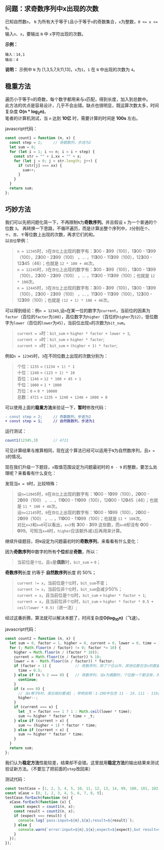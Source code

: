 ## 问题：求奇数序列中x出现的次数
已知自然数`n`， `N` 为所有大于等于`1`且小于等于`n`的奇数集合，`x`为整数，`0 <= x <= 9`。      
输入`n`、`x`，要输出 `N` 中 `x`字符出现的次数。  

**示例：**
```
输入：14,1
输出：4
```
**说明：** 示例中 `N` 为 [1,3,5,7,9,11,13]，`x`为`1`，`1` 在 `N` 中出现的次数为 `4`。

## 稳重方法
遍历小于等于`n`的奇数，每个数字都用来与`x`匹配，得到长度，加入到总数中。    
此方法的优点是容易设计，几乎不会出错。缺点也很明显，既运算次数太多，时间复杂度 **O(n * log<sub>2</sub>n)**。    
笔者的计算机测试，当 `n` 达到 **10亿** 时，需要计算的时间是 **100s** 左右。   

javascript代码：
```javascript
const count1 = function (n, x) {
  const step = 2;     // 奇数数列，步进为2
  let sum = 0;
  for (let i = 1; i <= n; i = i + step) {
    const str = "" + i,xx = "" + x;
    for (let j = 0; j < str.length; j++) {
      if (str[j] === xx) {
        sum++;
      }
    }
  }
  return sum;
};
```
## 巧妙方法
我们可以先把问题化简一下，不再限制`N`为**奇数序列**。并且假设 `x` 为一个普通的个位数 `3`。
再转换一下思路，不循环遍历，而是计算出整个序列中，`3`分别在`个`、`十`、`百`、`千`等位数上出现的次数，再求它们的和。     
以`百位`举例：    
> `n = 12345`时，`3`在`百位`上出现的数字有：**3**00 - **3**99（100），1**3**00 - 1**3**99（100），2**3**00 - 2**3**99（100） ，... ，11**3**00 - 11**3**99（100），12**3**00 - 12**3**45（46）；也就是 `12 * 100 + 46`次。   
> `n = 12245`时，`3`在`百位`上出现的数字有：**3**00 - **3**99（100），1**3**00 - 1**3**99（100），2**3**00 - 2**3**99（100） ，... ，11**3**00 - 11**3**99（100）；也就是 `12 * 100`次。   
> `n = 12445`时，`3`在`百位`上出现的数字有：**3**00 - **3**99（100），1**3**00 - 1**3**99（100），2**3**00 - 2**3**99（100） ，... ，11**3**00 - 11**3**99（100），12**3**00 - 12**3**99（100）；也就是 `(12 + 1) * 100 + 46`次。    

可以得到结论：例`n = 12345`,设`n`在某一位的数字为`current`，当前位的因素为`factor`（百位的`factor`为`100`），高位数字为`higher`（百位的`higher`为`12`），低位数字为`lower`（百位的`lower`为`45`），当前位出现`x`的次数为`bit_sum`。 

> `current = x`时：`bit_sum` = `higher * factor + lower + 1`;      
> `current < x`时：`bit_sum` = `higher * factor`;      
> `current > x`时：`bit_sum` = `(higher + 1) * factor`;      

例如`n = 12345`时，`3`在不同位数上出现的次数分别为：     
> 个位：`1235` = `(1234 + 1) * 1`   
> 十位：`1240` = `(123 + 1) * 10`     
> 百位：`1246` = `12 * 100 + 45 + 1`    
> 千位：`1000` = `1 * 1000`   
> 万位：`0` = `0 * 10000`     
> 总数：`4721` = `1235 + 1240 + 1246 + 1000 + 0`    

可以使用上面的**稳重方法**来验证一下，**暂时**修改代码：
```diff
- const step = 2;     // 奇数数列，步进为2
+ const step = 1;     // 自然数数列，步进为1
```
运行测试：
```javascript
count1(12345,3)       // 4721
```
可见计算结果与推算相同，现在这个算法已经可以适用于`N`为自然数序列，且`x = 3`的情况。    

现在我们升级一下题目，`x`取值范围设定为问题最初时的 `0 - 9` 的整数，要怎么处理呢？来看看有什么变化：   

发现当`x = 0`时，比较特殊：   
> 设`n=12045`时，`0`在`百位`上出现的数字有：1**0**00 - 1**0**99（100），2**0**00 - 2**0**99（100） ，... ，11**0**00 - 11**0**99（100），12**0**00 - 12**0**45（46）；也就是 `11 * 100 + 46`次。   
> 设`n=12145`时，`0`在`百位`上出现的数字有：1**0**00 - 1**0**99（100），2**0**00 - 2**0**99（100） ，... ，11**0**00 - 11**0**99（100）；也就是 `11 * 100`次。    
> 对比`x=3`和`x=0`可以看出，`x=3`有 **3**00 - **3**99 这些数，而`x=0`却没有 **0**00 - **0**99。可知当`x=0`时，`higher`应该额外减`1`后再用来计算。

继续升级题目，将`N`设定为问题最初时的**奇数序列**，来看看有什么变化：

因为**奇数序列**中数字的所有**个位**都是**奇数**，所以：  
> 当前位是`个位`，且`x`是**偶数**时，`bit_sum` = `0`；    

**奇数序列**长度 约等于 **自然数序列**长度 的 50%；   
> `current != x`，当前位是`个位`时，`bit_sum`不变；   
> `current != x`，当前位非`个位`时，`bit_sum`会减少50%；    
> `current = x`，且当前位是`个位`时，`bit_sum` = `higher * factor + 1`;     
> `current = x`，且当前位非`个位`时，`bit_sum` = `higher * factor * 0.5 + ceil(lower * 0.5)`（进一法）;     

经过这番折腾，算法就可以解决本题了，时间复杂度**O(log<sub>10</sub>n)**（飞速）。    

javascript代码：
```javascript
const count2 = function (n, x) {
  let sum = 0, factor = 1, higher = 0, current = 0, lower = 0, time = 1;
  for (; Math.floor(n / factor) != 0; factor *= 10) {
    higher = Math.floor(n / (factor * 10));
    current = Math.floor((n / factor)) % 10;
    lower = n - Math.floor((n / factor)) * factor;
    if (factor > 1) {           // 奇数序列，除了个位以外，其他位数包含x的数量，会少一半
      time = 0.5;
    } else if (x % 2 === 0) {   // 奇数序列，当x为偶数时，个位数一个都没有，所以跳过个位数的计算
      continue;
    }
    if (x === 0) {
      // 当x等于0时，高位相对要减1 ，举例说明：1-200中包含 11 - 19、111 - 119这个过程，相对0来说，只包含 101 - 109 但不会包含 00 - 09
      higher--;
    }
    if (current === x) {
      let _t = factor === 1 ? 1 : Math.ceil(lower * time);
      sum += higher * factor * time + _t;
    } else if (current > x) {
      sum += (higher + 1) * factor * time;
    } else if (current < x) {
      sum += higher * factor * time;
    }
  }
  return sum;
};
```

我们认为**稳定方法**性能较差，结果却不会错。这里就用**稳定方法**的输出结果来测试验证新方法。（不要忘了把前面的`step`改回来）

测试代码：  
```javascript
const testCase = [1, 2, 3, 4, 5, 10, 11, 12, 13, 14, 99, 100, 101, 102, 103, 104, 123, 132, 321, 12345, 54321, 123321, 12300, 12301, 12302, 12303, 12304, 512345];
const xCase = [0, 1, 2, 3, 4, 5, 6, 7, 8, 9];
testCase.forEach(function (n) {
  xCase.forEach(function (x) {
    const expect = count1(n, x);
    const result = count2(n, x);
    if (expect === result) {
      console.log(`pass:input=${n},${x};result=${result}`);
    } else {
      console.warn(`error:input=${n},${x};expect=${expect},but result=${result}`);
    }
  });
});
```
